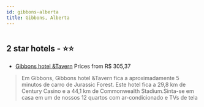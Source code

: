 ```yaml
---
id: gibbons-alberta
title: Gibbons, Alberta
---
```


<center><img src="https://i.travelapi.com/hotels/30000000/29320000/29320000/29319943/db6ffb71_z.jpg" alt="" /></center>


##  2 star hotels - ⭐️⭐️

-    [Gibbons hotel &Tavern](https://www.hurb.com/br/aud/https://www.hurb.com/br/hotels/gibbons/gibbons-hotel-tavern-HT-YL3P?cmp=18055) Prices from R$ 305,37
   > Em Gibbons, Gibbons hotel &Tavern fica a aproximadamente 5 minutos de carro de Jurassic Forest.  Este hotel fica a 29,8 km de Century Casino e a 44,1 km de Commonwealth Stadium.Sinta-se em casa em um de nossos 12 quartos com ar-condicionado e TVs de tela 

